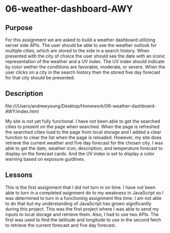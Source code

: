 # 06-weather-dashboard-AWY

## Purpose

For this assignment we are asked to build a weather dashboard utilizing server side APIs. The user should be able to see the weather outlook for multiple cities, which are stored to the side in a search history. When presented with the city of choice the user should see the date with an iconic representation of the weather and a UV index. The UV index should indicate by color wether the conditions are favorable, moderate, or severe. When the user clicks on a city in the search history then the stored five day forecast for that city should be presented.

## Description

file:///Users/andrewyoung/Desktop/Homework/06-weather-dashboard-AWY/index.html

My site is not yet fully functional. I have not been able to get the searched cities to present on the page when searched. When the page is refreshed the searched cities load to the page from local storage and I added a clear function to clear the list when the page is reloaded. However, my site does retrieve the current weather and five day forecast for the chosen city. I was able to get the date, weather icon, description, and temperature forecast to display on the forecast cards. And the UV index is set to display a color warning based on exposure guidlines. 


## Lessons

This is the first assignment that I did not turn in on time. I have not been able to turn in a completed asignment do to my weakness in JavaScript so I was determined to turn in a functioning assignment this time. I am not able to do that but my understanding of JavaScript has grown significantly during this project. This was the first project where I was able to send my inputs to local storage and retrieve them. Also, I had to use two APIs. The first was used to find the lattitude and longitude to use in the second fetch to retrieve the current forecast and five day forecast. 